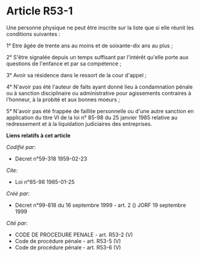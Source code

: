 # Article R53-1

Une personne physique ne peut être inscrite sur la liste que si elle réunit les conditions suivantes :

1° Etre âgée de trente ans au moins et de soixante-dix ans au plus ;

2° S'être signalée depuis un temps suffisant par l'intérêt qu'elle porte aux questions de l'enfance et par sa compétence ;

3° Avoir sa résidence dans le ressort de la cour d'appel ;

4° N'avoir pas été l'auteur de faits ayant donné lieu à condamnation pénale ou à sanction disciplinaire ou administrative
pour agissements contraires à l'honneur, à la probité et aux bonnes moeurs ;

5° N'avoir pas été frappée de faillite personnelle ou d'une autre sanction en application du titre VI de la loi n° 85-98 du
25 janvier 1985 relative au redressement et à la liquidation judiciaires des entreprises.

**Liens relatifs à cet article**

_Codifié par_:

  - Décret n°59-318 1959-02-23

_Cite_:

  - Loi n°85-98 1985-01-25

_Créé par_:

  - Décret n°99-818 du 16 septembre 1999 - art. 2 () JORF 19 septembre 1999

_Cité par_:

  - CODE DE PROCEDURE PENALE - art. R53-2 (V)
  - Code de procédure pénale - art. R53-5 (V)
  - Code de procédure pénale - art. R53-6 (V)
